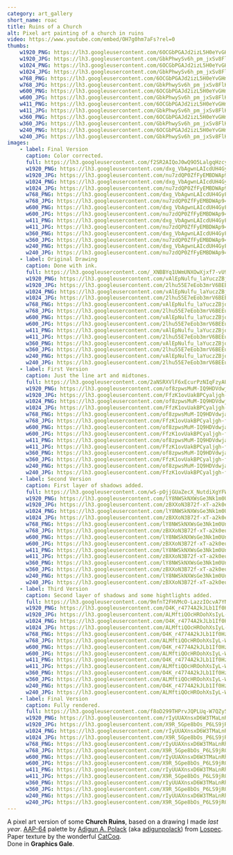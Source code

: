```yaml
---
category: art_gallery
short_name: roac
title: Ruins of a Church
alt: Pixel art painting of a church in ruins
video: https://www.youtube.com/embed/OH7g0hm7aFs?rel=0
thumbs:
    w1920_PNG: https://lh3.googleusercontent.com/6OCGbPGAJd2izL5H0eYvGHmmkTXkmPhsi_xiQSLM1Oq2QKbEO8_6h_19hYuTpzGJT6i3y_PhihgSw5YvnAbDxAyPNo35rHb8XC8OLznWuw6hW98XyTmg-ouuuTp77fhJVx4ZMXXChw=w355
    w1920_JPG: https://lh3.googleusercontent.com/GbkPhwySv6h_pm_jxSv8FlKoFNOXKv2SdpS58o05hKXW8SIflfeyzmZmJNblRRxnlo7BuZgXrEw-OnMPorHuHuH874vKvcaNadbohqr4PtBMivlB2Z1od2E1e_9KN9VTHpEBAT0xyg=w355
    w1024_PNG: https://lh3.googleusercontent.com/6OCGbPGAJd2izL5H0eYvGHmmkTXkmPhsi_xiQSLM1Oq2QKbEO8_6h_19hYuTpzGJT6i3y_PhihgSw5YvnAbDxAyPNo35rHb8XC8OLznWuw6hW98XyTmg-ouuuTp77fhJVx4ZMXXChw=w284
    w1024_JPG: https://lh3.googleusercontent.com/GbkPhwySv6h_pm_jxSv8FlKoFNOXKv2SdpS58o05hKXW8SIflfeyzmZmJNblRRxnlo7BuZgXrEw-OnMPorHuHuH874vKvcaNadbohqr4PtBMivlB2Z1od2E1e_9KN9VTHpEBAT0xyg=w284
    w768_PNG: https://lh3.googleusercontent.com/6OCGbPGAJd2izL5H0eYvGHmmkTXkmPhsi_xiQSLM1Oq2QKbEO8_6h_19hYuTpzGJT6i3y_PhihgSw5YvnAbDxAyPNo35rHb8XC8OLznWuw6hW98XyTmg-ouuuTp77fhJVx4ZMXXChw=w213
    w768_JPG: https://lh3.googleusercontent.com/GbkPhwySv6h_pm_jxSv8FlKoFNOXKv2SdpS58o05hKXW8SIflfeyzmZmJNblRRxnlo7BuZgXrEw-OnMPorHuHuH874vKvcaNadbohqr4PtBMivlB2Z1od2E1e_9KN9VTHpEBAT0xyg=w213
    w600_PNG: https://lh3.googleusercontent.com/6OCGbPGAJd2izL5H0eYvGHmmkTXkmPhsi_xiQSLM1Oq2QKbEO8_6h_19hYuTpzGJT6i3y_PhihgSw5YvnAbDxAyPNo35rHb8XC8OLznWuw6hW98XyTmg-ouuuTp77fhJVx4ZMXXChw=w166
    w600_JPG: https://lh3.googleusercontent.com/GbkPhwySv6h_pm_jxSv8FlKoFNOXKv2SdpS58o05hKXW8SIflfeyzmZmJNblRRxnlo7BuZgXrEw-OnMPorHuHuH874vKvcaNadbohqr4PtBMivlB2Z1od2E1e_9KN9VTHpEBAT0xyg=w166
    w411_PNG: https://lh3.googleusercontent.com/6OCGbPGAJd2izL5H0eYvGHmmkTXkmPhsi_xiQSLM1Oq2QKbEO8_6h_19hYuTpzGJT6i3y_PhihgSw5YvnAbDxAyPNo35rHb8XC8OLznWuw6hW98XyTmg-ouuuTp77fhJVx4ZMXXChw=w114
    w411_JPG: https://lh3.googleusercontent.com/GbkPhwySv6h_pm_jxSv8FlKoFNOXKv2SdpS58o05hKXW8SIflfeyzmZmJNblRRxnlo7BuZgXrEw-OnMPorHuHuH874vKvcaNadbohqr4PtBMivlB2Z1od2E1e_9KN9VTHpEBAT0xyg=w114
    w360_PNG: https://lh3.googleusercontent.com/6OCGbPGAJd2izL5H0eYvGHmmkTXkmPhsi_xiQSLM1Oq2QKbEO8_6h_19hYuTpzGJT6i3y_PhihgSw5YvnAbDxAyPNo35rHb8XC8OLznWuw6hW98XyTmg-ouuuTp77fhJVx4ZMXXChw=w100
    w360_JPG: https://lh3.googleusercontent.com/GbkPhwySv6h_pm_jxSv8FlKoFNOXKv2SdpS58o05hKXW8SIflfeyzmZmJNblRRxnlo7BuZgXrEw-OnMPorHuHuH874vKvcaNadbohqr4PtBMivlB2Z1od2E1e_9KN9VTHpEBAT0xyg=w100
    w240_PNG: https://lh3.googleusercontent.com/6OCGbPGAJd2izL5H0eYvGHmmkTXkmPhsi_xiQSLM1Oq2QKbEO8_6h_19hYuTpzGJT6i3y_PhihgSw5YvnAbDxAyPNo35rHb8XC8OLznWuw6hW98XyTmg-ouuuTp77fhJVx4ZMXXChw=w66
    w240_JPG: https://lh3.googleusercontent.com/GbkPhwySv6h_pm_jxSv8FlKoFNOXKv2SdpS58o05hKXW8SIflfeyzmZmJNblRRxnlo7BuZgXrEw-OnMPorHuHuH874vKvcaNadbohqr4PtBMivlB2Z1od2E1e_9KN9VTHpEBAT0xyg=w66
images:
    - label: Final Version
      caption: Color corrected.
      full: https://lh3.googleusercontent.com/f2SR2AIQoJ0wQ9O5LalgqHzcyyhiqt3KnIu1drq3lBlBpOF_2ePUwHZIhqF5lasLCIZPissevdZpyxr5NXxvv5gW4I1tdyPTcSLWnbIIJ_Hdja93oiqQem61OZuDosBXFw23U-Wmag=w1080-h1080
      w1920_PNG: https://lh3.googleusercontent.com/dxg_VbAgwnLAIcdUH4GyFctyRBigMPN3_eIKhOTLOnY2spS6Bj-oMqdGTNXtl4xUGFuLsP8u51BIbIjLV-mUxkvPI4Arw3renM168YAiWYbPgmUUlY7s-3HbDEUtXyux7YS6OZOv3A=w850
      w1920_JPG: https://lh3.googleusercontent.com/nu7zdQP0ZfFyEMBDWAp94eSLNnG9ZbF4SoUvmsdCHTO73wDe5rljCAaNQlkVYRS3C4a0WWMFm52Bw9T3eecwLdLdLPpTQQk5ATS8kS16CCUPfPLA7ZLuqSH7-tBjhnCkpusVqVtIQA=w850
      w1024_PNG: https://lh3.googleusercontent.com/dxg_VbAgwnLAIcdUH4GyFctyRBigMPN3_eIKhOTLOnY2spS6Bj-oMqdGTNXtl4xUGFuLsP8u51BIbIjLV-mUxkvPI4Arw3renM168YAiWYbPgmUUlY7s-3HbDEUtXyux7YS6OZOv3A=w711
      w1024_JPG: https://lh3.googleusercontent.com/nu7zdQP0ZfFyEMBDWAp94eSLNnG9ZbF4SoUvmsdCHTO73wDe5rljCAaNQlkVYRS3C4a0WWMFm52Bw9T3eecwLdLdLPpTQQk5ATS8kS16CCUPfPLA7ZLuqSH7-tBjhnCkpusVqVtIQA=w711
      w768_PNG: https://lh3.googleusercontent.com/dxg_VbAgwnLAIcdUH4GyFctyRBigMPN3_eIKhOTLOnY2spS6Bj-oMqdGTNXtl4xUGFuLsP8u51BIbIjLV-mUxkvPI4Arw3renM168YAiWYbPgmUUlY7s-3HbDEUtXyux7YS6OZOv3A=w533
      w768_JPG: https://lh3.googleusercontent.com/nu7zdQP0ZfFyEMBDWAp94eSLNnG9ZbF4SoUvmsdCHTO73wDe5rljCAaNQlkVYRS3C4a0WWMFm52Bw9T3eecwLdLdLPpTQQk5ATS8kS16CCUPfPLA7ZLuqSH7-tBjhnCkpusVqVtIQA=w533
      w600_PNG: https://lh3.googleusercontent.com/dxg_VbAgwnLAIcdUH4GyFctyRBigMPN3_eIKhOTLOnY2spS6Bj-oMqdGTNXtl4xUGFuLsP8u51BIbIjLV-mUxkvPI4Arw3renM168YAiWYbPgmUUlY7s-3HbDEUtXyux7YS6OZOv3A=w416
      w600_JPG: https://lh3.googleusercontent.com/nu7zdQP0ZfFyEMBDWAp94eSLNnG9ZbF4SoUvmsdCHTO73wDe5rljCAaNQlkVYRS3C4a0WWMFm52Bw9T3eecwLdLdLPpTQQk5ATS8kS16CCUPfPLA7ZLuqSH7-tBjhnCkpusVqVtIQA=w416
      w411_PNG: https://lh3.googleusercontent.com/dxg_VbAgwnLAIcdUH4GyFctyRBigMPN3_eIKhOTLOnY2spS6Bj-oMqdGTNXtl4xUGFuLsP8u51BIbIjLV-mUxkvPI4Arw3renM168YAiWYbPgmUUlY7s-3HbDEUtXyux7YS6OZOv3A=w285
      w411_JPG: https://lh3.googleusercontent.com/nu7zdQP0ZfFyEMBDWAp94eSLNnG9ZbF4SoUvmsdCHTO73wDe5rljCAaNQlkVYRS3C4a0WWMFm52Bw9T3eecwLdLdLPpTQQk5ATS8kS16CCUPfPLA7ZLuqSH7-tBjhnCkpusVqVtIQA=w285
      w360_PNG: https://lh3.googleusercontent.com/dxg_VbAgwnLAIcdUH4GyFctyRBigMPN3_eIKhOTLOnY2spS6Bj-oMqdGTNXtl4xUGFuLsP8u51BIbIjLV-mUxkvPI4Arw3renM168YAiWYbPgmUUlY7s-3HbDEUtXyux7YS6OZOv3A=w250
      w360_JPG: https://lh3.googleusercontent.com/nu7zdQP0ZfFyEMBDWAp94eSLNnG9ZbF4SoUvmsdCHTO73wDe5rljCAaNQlkVYRS3C4a0WWMFm52Bw9T3eecwLdLdLPpTQQk5ATS8kS16CCUPfPLA7ZLuqSH7-tBjhnCkpusVqVtIQA=w250
      w240_PNG: https://lh3.googleusercontent.com/dxg_VbAgwnLAIcdUH4GyFctyRBigMPN3_eIKhOTLOnY2spS6Bj-oMqdGTNXtl4xUGFuLsP8u51BIbIjLV-mUxkvPI4Arw3renM168YAiWYbPgmUUlY7s-3HbDEUtXyux7YS6OZOv3A=w166
      w240_JPG: https://lh3.googleusercontent.com/nu7zdQP0ZfFyEMBDWAp94eSLNnG9ZbF4SoUvmsdCHTO73wDe5rljCAaNQlkVYRS3C4a0WWMFm52Bw9T3eecwLdLdLPpTQQk5ATS8kS16CCUPfPLA7ZLuqSH7-tBjhnCkpusVqVtIQA=w166
    - label: Original Drawing
      caption: Done with ink.
      full: https://lh3.googleusercontent.com/_XNBBYq1UWmUNXOwXjxf7-vU9p0uUlg4DzQRoVPYZCX_sPFofZSPcWjU5gi3Ivw0iYktQTfeZsXNHumoiicjqBc3KCfKPEci_w0szClrNwYIDgvhEGkfNU9G55s3xFDMxsG73ouNFg=w1080-h1080
      w1920_PNG: https://lh3.googleusercontent.com/vAlEpNulfu_laYuczZBjqnkgzCD7IrpSO3hek_MhyZXeql18iC78ltwIZGH3wrtdPCJusBHUhd23ZRHgZMEIiAEerZnVYyFfWI7BGseSEtn5HQzocRE_D_F6aoJAqlfBjWcR7PtT8g=w850
      w1920_JPG: https://lh3.googleusercontent.com/2lhu55E7eEob3mrV6BEEuAeBj5XG3BSgYzfnc0GhWY5toaiQsb-KNVSLsCMimnYrQ-7_edrHdMu1zXdrZdGSPJt7NIJ_OIGiDH2srVY7n9Hm1PrMZm6KtwBFcquh_z9ePy-DKriVzw=w850
      w1024_PNG: https://lh3.googleusercontent.com/vAlEpNulfu_laYuczZBjqnkgzCD7IrpSO3hek_MhyZXeql18iC78ltwIZGH3wrtdPCJusBHUhd23ZRHgZMEIiAEerZnVYyFfWI7BGseSEtn5HQzocRE_D_F6aoJAqlfBjWcR7PtT8g=w711
      w1024_JPG: https://lh3.googleusercontent.com/2lhu55E7eEob3mrV6BEEuAeBj5XG3BSgYzfnc0GhWY5toaiQsb-KNVSLsCMimnYrQ-7_edrHdMu1zXdrZdGSPJt7NIJ_OIGiDH2srVY7n9Hm1PrMZm6KtwBFcquh_z9ePy-DKriVzw=w711
      w768_PNG: https://lh3.googleusercontent.com/vAlEpNulfu_laYuczZBjqnkgzCD7IrpSO3hek_MhyZXeql18iC78ltwIZGH3wrtdPCJusBHUhd23ZRHgZMEIiAEerZnVYyFfWI7BGseSEtn5HQzocRE_D_F6aoJAqlfBjWcR7PtT8g=w533
      w768_JPG: https://lh3.googleusercontent.com/2lhu55E7eEob3mrV6BEEuAeBj5XG3BSgYzfnc0GhWY5toaiQsb-KNVSLsCMimnYrQ-7_edrHdMu1zXdrZdGSPJt7NIJ_OIGiDH2srVY7n9Hm1PrMZm6KtwBFcquh_z9ePy-DKriVzw=w533
      w600_PNG: https://lh3.googleusercontent.com/vAlEpNulfu_laYuczZBjqnkgzCD7IrpSO3hek_MhyZXeql18iC78ltwIZGH3wrtdPCJusBHUhd23ZRHgZMEIiAEerZnVYyFfWI7BGseSEtn5HQzocRE_D_F6aoJAqlfBjWcR7PtT8g=w416
      w600_JPG: https://lh3.googleusercontent.com/2lhu55E7eEob3mrV6BEEuAeBj5XG3BSgYzfnc0GhWY5toaiQsb-KNVSLsCMimnYrQ-7_edrHdMu1zXdrZdGSPJt7NIJ_OIGiDH2srVY7n9Hm1PrMZm6KtwBFcquh_z9ePy-DKriVzw=w416
      w411_PNG: https://lh3.googleusercontent.com/vAlEpNulfu_laYuczZBjqnkgzCD7IrpSO3hek_MhyZXeql18iC78ltwIZGH3wrtdPCJusBHUhd23ZRHgZMEIiAEerZnVYyFfWI7BGseSEtn5HQzocRE_D_F6aoJAqlfBjWcR7PtT8g=w285
      w411_JPG: https://lh3.googleusercontent.com/2lhu55E7eEob3mrV6BEEuAeBj5XG3BSgYzfnc0GhWY5toaiQsb-KNVSLsCMimnYrQ-7_edrHdMu1zXdrZdGSPJt7NIJ_OIGiDH2srVY7n9Hm1PrMZm6KtwBFcquh_z9ePy-DKriVzw=w285
      w360_PNG: https://lh3.googleusercontent.com/vAlEpNulfu_laYuczZBjqnkgzCD7IrpSO3hek_MhyZXeql18iC78ltwIZGH3wrtdPCJusBHUhd23ZRHgZMEIiAEerZnVYyFfWI7BGseSEtn5HQzocRE_D_F6aoJAqlfBjWcR7PtT8g=w250
      w360_JPG: https://lh3.googleusercontent.com/2lhu55E7eEob3mrV6BEEuAeBj5XG3BSgYzfnc0GhWY5toaiQsb-KNVSLsCMimnYrQ-7_edrHdMu1zXdrZdGSPJt7NIJ_OIGiDH2srVY7n9Hm1PrMZm6KtwBFcquh_z9ePy-DKriVzw=w250
      w240_PNG: https://lh3.googleusercontent.com/vAlEpNulfu_laYuczZBjqnkgzCD7IrpSO3hek_MhyZXeql18iC78ltwIZGH3wrtdPCJusBHUhd23ZRHgZMEIiAEerZnVYyFfWI7BGseSEtn5HQzocRE_D_F6aoJAqlfBjWcR7PtT8g=w166
      w240_JPG: https://lh3.googleusercontent.com/2lhu55E7eEob3mrV6BEEuAeBj5XG3BSgYzfnc0GhWY5toaiQsb-KNVSLsCMimnYrQ-7_edrHdMu1zXdrZdGSPJt7NIJ_OIGiDH2srVY7n9Hm1PrMZm6KtwBFcquh_z9ePy-DKriVzw=w166
    - label: First Version
      caption: Just the line art and midtones.
      full: https://lh3.googleusercontent.com/2aNSRXVlF6xEcurPzNIqFzyAUR38vFGTy3UVkHm1UbX3ESrXIYOlAL8W9wVfMQkqsJe98WpJc6l31QDR4YOaLSC6l4LpnVj6gC5gMJ8ZtngAvTnj8UQ_JBWsurfjfoCCNrNimcA3Ww=w1080-h1080
      w1920_PNG: https://lh3.googleusercontent.com/of8zpwsMuM-IQ9HDVdwja6Lj-0EtrTJiSpgQIvwzkl1xETsjZGr6sfRt9LFgFuucw5h-KMwaazbeJ97h2hyVs-4L4BlnQV9koNGLxXn00Mc0Ut6PKqeDRpnPiJHgP_P_HZAcxWGlaA=w850
      w1920_JPG: https://lh3.googleusercontent.com/FfzK1ovUakBPCyaljgh-f1JO3Ta-Kn306NZ4QJR5SYKyRd9khlOabFR2tcVLWExKfTU7QdNJ7-GKX7_9_Gq3JgQ73O0w_XEA414p9JjjjOxZUQ90DAaFykheg6FxqL72WKqbJW9iOw=w850
      w1024_PNG: https://lh3.googleusercontent.com/of8zpwsMuM-IQ9HDVdwja6Lj-0EtrTJiSpgQIvwzkl1xETsjZGr6sfRt9LFgFuucw5h-KMwaazbeJ97h2hyVs-4L4BlnQV9koNGLxXn00Mc0Ut6PKqeDRpnPiJHgP_P_HZAcxWGlaA=w711
      w1024_JPG: https://lh3.googleusercontent.com/FfzK1ovUakBPCyaljgh-f1JO3Ta-Kn306NZ4QJR5SYKyRd9khlOabFR2tcVLWExKfTU7QdNJ7-GKX7_9_Gq3JgQ73O0w_XEA414p9JjjjOxZUQ90DAaFykheg6FxqL72WKqbJW9iOw=w711
      w768_PNG: https://lh3.googleusercontent.com/of8zpwsMuM-IQ9HDVdwja6Lj-0EtrTJiSpgQIvwzkl1xETsjZGr6sfRt9LFgFuucw5h-KMwaazbeJ97h2hyVs-4L4BlnQV9koNGLxXn00Mc0Ut6PKqeDRpnPiJHgP_P_HZAcxWGlaA=w533
      w768_JPG: https://lh3.googleusercontent.com/FfzK1ovUakBPCyaljgh-f1JO3Ta-Kn306NZ4QJR5SYKyRd9khlOabFR2tcVLWExKfTU7QdNJ7-GKX7_9_Gq3JgQ73O0w_XEA414p9JjjjOxZUQ90DAaFykheg6FxqL72WKqbJW9iOw=w533
      w600_PNG: https://lh3.googleusercontent.com/of8zpwsMuM-IQ9HDVdwja6Lj-0EtrTJiSpgQIvwzkl1xETsjZGr6sfRt9LFgFuucw5h-KMwaazbeJ97h2hyVs-4L4BlnQV9koNGLxXn00Mc0Ut6PKqeDRpnPiJHgP_P_HZAcxWGlaA=w416
      w600_JPG: https://lh3.googleusercontent.com/FfzK1ovUakBPCyaljgh-f1JO3Ta-Kn306NZ4QJR5SYKyRd9khlOabFR2tcVLWExKfTU7QdNJ7-GKX7_9_Gq3JgQ73O0w_XEA414p9JjjjOxZUQ90DAaFykheg6FxqL72WKqbJW9iOw=w416
      w411_PNG: https://lh3.googleusercontent.com/of8zpwsMuM-IQ9HDVdwja6Lj-0EtrTJiSpgQIvwzkl1xETsjZGr6sfRt9LFgFuucw5h-KMwaazbeJ97h2hyVs-4L4BlnQV9koNGLxXn00Mc0Ut6PKqeDRpnPiJHgP_P_HZAcxWGlaA=w285
      w411_JPG: https://lh3.googleusercontent.com/FfzK1ovUakBPCyaljgh-f1JO3Ta-Kn306NZ4QJR5SYKyRd9khlOabFR2tcVLWExKfTU7QdNJ7-GKX7_9_Gq3JgQ73O0w_XEA414p9JjjjOxZUQ90DAaFykheg6FxqL72WKqbJW9iOw=w285
      w360_PNG: https://lh3.googleusercontent.com/of8zpwsMuM-IQ9HDVdwja6Lj-0EtrTJiSpgQIvwzkl1xETsjZGr6sfRt9LFgFuucw5h-KMwaazbeJ97h2hyVs-4L4BlnQV9koNGLxXn00Mc0Ut6PKqeDRpnPiJHgP_P_HZAcxWGlaA=w250
      w360_JPG: https://lh3.googleusercontent.com/FfzK1ovUakBPCyaljgh-f1JO3Ta-Kn306NZ4QJR5SYKyRd9khlOabFR2tcVLWExKfTU7QdNJ7-GKX7_9_Gq3JgQ73O0w_XEA414p9JjjjOxZUQ90DAaFykheg6FxqL72WKqbJW9iOw=w250
      w240_PNG: https://lh3.googleusercontent.com/of8zpwsMuM-IQ9HDVdwja6Lj-0EtrTJiSpgQIvwzkl1xETsjZGr6sfRt9LFgFuucw5h-KMwaazbeJ97h2hyVs-4L4BlnQV9koNGLxXn00Mc0Ut6PKqeDRpnPiJHgP_P_HZAcxWGlaA=w166
      w240_JPG: https://lh3.googleusercontent.com/FfzK1ovUakBPCyaljgh-f1JO3Ta-Kn306NZ4QJR5SYKyRd9khlOabFR2tcVLWExKfTU7QdNJ7-GKX7_9_Gq3JgQ73O0w_XEA414p9JjjjOxZUQ90DAaFykheg6FxqL72WKqbJW9iOw=w166
    - label: Second Version
      caption: First layer of shadows added.
      full: https://lh3.googleusercontent.com/wS-pOjjGUaZecX_NutdiXgYFWdY6tS3yzSHBWm6g7MCgyCNOTAtTf1Ss8arZi3RBp4Rv78llaJRYamZXGQ--PGSxL7KNOvPYhQApIMFeKYqxbA5ngA-c1DG27M8NgqIgzOVmRiIM0Q=w1080-h1080
      w1920_PNG: https://lh3.googleusercontent.com/lY8NWSkNXWsGe3Nk1m0UngJ_bOCali7YqKesycwlJDCWETGS5ioQ6YduUw822O_9H1ndfRj3GH0IBddkrB-fPqWM59CEf2KUdt3WaNGVwnWe9xWiLS7AxsC7LLXTqyy1QhI10hBogA=w850
      w1920_JPG: https://lh3.googleusercontent.com/zBXXoN3B72f-xT-a2k0euH45RJNsrOvFbEHfBiE4onjxjZgAzX18Lzu89onqhexV19Bv64XWO6jVaJljgCuYCaCslboK50bdKIHLI9U5X09A9egL0jTHAqmQoiY7vFqtErVuefLSYg=w850
      w1024_PNG: https://lh3.googleusercontent.com/lY8NWSkNXWsGe3Nk1m0UngJ_bOCali7YqKesycwlJDCWETGS5ioQ6YduUw822O_9H1ndfRj3GH0IBddkrB-fPqWM59CEf2KUdt3WaNGVwnWe9xWiLS7AxsC7LLXTqyy1QhI10hBogA=w711
      w1024_JPG: https://lh3.googleusercontent.com/zBXXoN3B72f-xT-a2k0euH45RJNsrOvFbEHfBiE4onjxjZgAzX18Lzu89onqhexV19Bv64XWO6jVaJljgCuYCaCslboK50bdKIHLI9U5X09A9egL0jTHAqmQoiY7vFqtErVuefLSYg=w711
      w768_PNG: https://lh3.googleusercontent.com/lY8NWSkNXWsGe3Nk1m0UngJ_bOCali7YqKesycwlJDCWETGS5ioQ6YduUw822O_9H1ndfRj3GH0IBddkrB-fPqWM59CEf2KUdt3WaNGVwnWe9xWiLS7AxsC7LLXTqyy1QhI10hBogA=w533
      w768_JPG: https://lh3.googleusercontent.com/zBXXoN3B72f-xT-a2k0euH45RJNsrOvFbEHfBiE4onjxjZgAzX18Lzu89onqhexV19Bv64XWO6jVaJljgCuYCaCslboK50bdKIHLI9U5X09A9egL0jTHAqmQoiY7vFqtErVuefLSYg=w533
      w600_PNG: https://lh3.googleusercontent.com/lY8NWSkNXWsGe3Nk1m0UngJ_bOCali7YqKesycwlJDCWETGS5ioQ6YduUw822O_9H1ndfRj3GH0IBddkrB-fPqWM59CEf2KUdt3WaNGVwnWe9xWiLS7AxsC7LLXTqyy1QhI10hBogA=w416
      w600_JPG: https://lh3.googleusercontent.com/zBXXoN3B72f-xT-a2k0euH45RJNsrOvFbEHfBiE4onjxjZgAzX18Lzu89onqhexV19Bv64XWO6jVaJljgCuYCaCslboK50bdKIHLI9U5X09A9egL0jTHAqmQoiY7vFqtErVuefLSYg=w416
      w411_PNG: https://lh3.googleusercontent.com/lY8NWSkNXWsGe3Nk1m0UngJ_bOCali7YqKesycwlJDCWETGS5ioQ6YduUw822O_9H1ndfRj3GH0IBddkrB-fPqWM59CEf2KUdt3WaNGVwnWe9xWiLS7AxsC7LLXTqyy1QhI10hBogA=w285
      w411_JPG: https://lh3.googleusercontent.com/zBXXoN3B72f-xT-a2k0euH45RJNsrOvFbEHfBiE4onjxjZgAzX18Lzu89onqhexV19Bv64XWO6jVaJljgCuYCaCslboK50bdKIHLI9U5X09A9egL0jTHAqmQoiY7vFqtErVuefLSYg=w285
      w360_PNG: https://lh3.googleusercontent.com/lY8NWSkNXWsGe3Nk1m0UngJ_bOCali7YqKesycwlJDCWETGS5ioQ6YduUw822O_9H1ndfRj3GH0IBddkrB-fPqWM59CEf2KUdt3WaNGVwnWe9xWiLS7AxsC7LLXTqyy1QhI10hBogA=w250
      w360_JPG: https://lh3.googleusercontent.com/zBXXoN3B72f-xT-a2k0euH45RJNsrOvFbEHfBiE4onjxjZgAzX18Lzu89onqhexV19Bv64XWO6jVaJljgCuYCaCslboK50bdKIHLI9U5X09A9egL0jTHAqmQoiY7vFqtErVuefLSYg=w250
      w240_PNG: https://lh3.googleusercontent.com/lY8NWSkNXWsGe3Nk1m0UngJ_bOCali7YqKesycwlJDCWETGS5ioQ6YduUw822O_9H1ndfRj3GH0IBddkrB-fPqWM59CEf2KUdt3WaNGVwnWe9xWiLS7AxsC7LLXTqyy1QhI10hBogA=w166
      w240_JPG: https://lh3.googleusercontent.com/zBXXoN3B72f-xT-a2k0euH45RJNsrOvFbEHfBiE4onjxjZgAzX18Lzu89onqhexV19Bv64XWO6jVaJljgCuYCaCslboK50bdKIHLI9U5X09A9egL0jTHAqmQoiY7vFqtErVuefLSYg=w166
    - label: Third Version
      caption: Second layer of shadows and some hightlights added.
      full: https://lh3.googleusercontent.com/9mfnT2FHVMcO-LazzIOcvA7YNFsPYcs5g9U7Dlhe6GB2c4JSgiEwB_FE4rfJBUy49lLa20hmnJjbO1XLESvgbL2kgvYdqvoNcGBQRCLwJ8QXQCOt9va5lz_W8jUPDoY9HQthE2Aonw=w1080-h1080
      w1920_PNG: https://lh3.googleusercontent.com/O4K_r4774A2kJLb1If0HzemjmmQkLGyu0mhjUJ3ScjkASd3IB4z1tdI-6v5Z042B8oodzMYnnAkkYI7i423fq2l1bioD7js3I4XNEqDQB6k078DDeikSBy9nqAhAlSJl76tSB-TFpw=w850
      w1920_JPG: https://lh3.googleusercontent.com/ALMftiQOcHROohXsIyL-WIOlMeh1RUR5qjhl4MD3HvNvqZx4lQRJws8fOL9A3cM_rN36QTprdITdiJNa0q7QKorV15D2HioJGZ_pgdzPO7-yW6EzbFgBqiPYORKE7M8lGXRz-kcIqg=w850
      w1024_PNG: https://lh3.googleusercontent.com/O4K_r4774A2kJLb1If0HzemjmmQkLGyu0mhjUJ3ScjkASd3IB4z1tdI-6v5Z042B8oodzMYnnAkkYI7i423fq2l1bioD7js3I4XNEqDQB6k078DDeikSBy9nqAhAlSJl76tSB-TFpw=w711
      w1024_JPG: https://lh3.googleusercontent.com/ALMftiQOcHROohXsIyL-WIOlMeh1RUR5qjhl4MD3HvNvqZx4lQRJws8fOL9A3cM_rN36QTprdITdiJNa0q7QKorV15D2HioJGZ_pgdzPO7-yW6EzbFgBqiPYORKE7M8lGXRz-kcIqg=w711
      w768_PNG: https://lh3.googleusercontent.com/O4K_r4774A2kJLb1If0HzemjmmQkLGyu0mhjUJ3ScjkASd3IB4z1tdI-6v5Z042B8oodzMYnnAkkYI7i423fq2l1bioD7js3I4XNEqDQB6k078DDeikSBy9nqAhAlSJl76tSB-TFpw=w533
      w768_JPG: https://lh3.googleusercontent.com/ALMftiQOcHROohXsIyL-WIOlMeh1RUR5qjhl4MD3HvNvqZx4lQRJws8fOL9A3cM_rN36QTprdITdiJNa0q7QKorV15D2HioJGZ_pgdzPO7-yW6EzbFgBqiPYORKE7M8lGXRz-kcIqg=w533
      w600_PNG: https://lh3.googleusercontent.com/O4K_r4774A2kJLb1If0HzemjmmQkLGyu0mhjUJ3ScjkASd3IB4z1tdI-6v5Z042B8oodzMYnnAkkYI7i423fq2l1bioD7js3I4XNEqDQB6k078DDeikSBy9nqAhAlSJl76tSB-TFpw=w416
      w600_JPG: https://lh3.googleusercontent.com/ALMftiQOcHROohXsIyL-WIOlMeh1RUR5qjhl4MD3HvNvqZx4lQRJws8fOL9A3cM_rN36QTprdITdiJNa0q7QKorV15D2HioJGZ_pgdzPO7-yW6EzbFgBqiPYORKE7M8lGXRz-kcIqg=w416
      w411_PNG: https://lh3.googleusercontent.com/O4K_r4774A2kJLb1If0HzemjmmQkLGyu0mhjUJ3ScjkASd3IB4z1tdI-6v5Z042B8oodzMYnnAkkYI7i423fq2l1bioD7js3I4XNEqDQB6k078DDeikSBy9nqAhAlSJl76tSB-TFpw=w285
      w411_JPG: https://lh3.googleusercontent.com/ALMftiQOcHROohXsIyL-WIOlMeh1RUR5qjhl4MD3HvNvqZx4lQRJws8fOL9A3cM_rN36QTprdITdiJNa0q7QKorV15D2HioJGZ_pgdzPO7-yW6EzbFgBqiPYORKE7M8lGXRz-kcIqg=w285
      w360_PNG: https://lh3.googleusercontent.com/O4K_r4774A2kJLb1If0HzemjmmQkLGyu0mhjUJ3ScjkASd3IB4z1tdI-6v5Z042B8oodzMYnnAkkYI7i423fq2l1bioD7js3I4XNEqDQB6k078DDeikSBy9nqAhAlSJl76tSB-TFpw=w250
      w360_JPG: https://lh3.googleusercontent.com/ALMftiQOcHROohXsIyL-WIOlMeh1RUR5qjhl4MD3HvNvqZx4lQRJws8fOL9A3cM_rN36QTprdITdiJNa0q7QKorV15D2HioJGZ_pgdzPO7-yW6EzbFgBqiPYORKE7M8lGXRz-kcIqg=w250
      w240_PNG: https://lh3.googleusercontent.com/O4K_r4774A2kJLb1If0HzemjmmQkLGyu0mhjUJ3ScjkASd3IB4z1tdI-6v5Z042B8oodzMYnnAkkYI7i423fq2l1bioD7js3I4XNEqDQB6k078DDeikSBy9nqAhAlSJl76tSB-TFpw=w166
      w240_JPG: https://lh3.googleusercontent.com/ALMftiQOcHROohXsIyL-WIOlMeh1RUR5qjhl4MD3HvNvqZx4lQRJws8fOL9A3cM_rN36QTprdITdiJNa0q7QKorV15D2HioJGZ_pgdzPO7-yW6EzbFgBqiPYORKE7M8lGXRz-kcIqg=w166
    - label: Final Version
      caption: Fully rendered.
      full: https://lh3.googleusercontent.com/f8oD299THPrvJQPLUq-W7QZy5hhLMD4okD9N7T03Xm3dscwKKCM_N1-YODiP1zEVYKh4juComdt256xzygIrW9YeWNuStRR3d-_9QH-AZAhGDLOgtlPUwnaixTX2VhBKDLZVurSnUA=w1080-h1080
      w1920_PNG: https://lh3.googleusercontent.com/rIyUUAXnsxD6W3TMaLnRh_jx8_Gc3-ynRBZMR_siq-Fk7I64X2Fo4eHqR-e9uVKadPR6Zxo8SLiHb6owNNi_X5MaqXcxkIxZZTNYUUC2QlIDnEHUiyUFzsYCmf1wa8yZfe9hqF7lFg=w850
      w1920_JPG: https://lh3.googleusercontent.com/X9R_5Gpe8bOs_P6LS9jR06MnC9HREuYiMjOdFo_HYtx3VSJjRg2YUDWKdXkQeoVjo1HOo_QOZ4EhP4RDptHkgI-QoJgboEgc1CQKwRq1eE1RAtiLm8CXos-yp8ZLpf4hd8v4CT3ViA=w850
      w1024_PNG: https://lh3.googleusercontent.com/rIyUUAXnsxD6W3TMaLnRh_jx8_Gc3-ynRBZMR_siq-Fk7I64X2Fo4eHqR-e9uVKadPR6Zxo8SLiHb6owNNi_X5MaqXcxkIxZZTNYUUC2QlIDnEHUiyUFzsYCmf1wa8yZfe9hqF7lFg=w711
      w1024_JPG: https://lh3.googleusercontent.com/X9R_5Gpe8bOs_P6LS9jR06MnC9HREuYiMjOdFo_HYtx3VSJjRg2YUDWKdXkQeoVjo1HOo_QOZ4EhP4RDptHkgI-QoJgboEgc1CQKwRq1eE1RAtiLm8CXos-yp8ZLpf4hd8v4CT3ViA=w711
      w768_PNG: https://lh3.googleusercontent.com/rIyUUAXnsxD6W3TMaLnRh_jx8_Gc3-ynRBZMR_siq-Fk7I64X2Fo4eHqR-e9uVKadPR6Zxo8SLiHb6owNNi_X5MaqXcxkIxZZTNYUUC2QlIDnEHUiyUFzsYCmf1wa8yZfe9hqF7lFg=w533
      w768_JPG: https://lh3.googleusercontent.com/X9R_5Gpe8bOs_P6LS9jR06MnC9HREuYiMjOdFo_HYtx3VSJjRg2YUDWKdXkQeoVjo1HOo_QOZ4EhP4RDptHkgI-QoJgboEgc1CQKwRq1eE1RAtiLm8CXos-yp8ZLpf4hd8v4CT3ViA=w533
      w600_PNG: https://lh3.googleusercontent.com/rIyUUAXnsxD6W3TMaLnRh_jx8_Gc3-ynRBZMR_siq-Fk7I64X2Fo4eHqR-e9uVKadPR6Zxo8SLiHb6owNNi_X5MaqXcxkIxZZTNYUUC2QlIDnEHUiyUFzsYCmf1wa8yZfe9hqF7lFg=w416
      w600_JPG: https://lh3.googleusercontent.com/X9R_5Gpe8bOs_P6LS9jR06MnC9HREuYiMjOdFo_HYtx3VSJjRg2YUDWKdXkQeoVjo1HOo_QOZ4EhP4RDptHkgI-QoJgboEgc1CQKwRq1eE1RAtiLm8CXos-yp8ZLpf4hd8v4CT3ViA=w416
      w411_PNG: https://lh3.googleusercontent.com/rIyUUAXnsxD6W3TMaLnRh_jx8_Gc3-ynRBZMR_siq-Fk7I64X2Fo4eHqR-e9uVKadPR6Zxo8SLiHb6owNNi_X5MaqXcxkIxZZTNYUUC2QlIDnEHUiyUFzsYCmf1wa8yZfe9hqF7lFg=w285
      w411_JPG: https://lh3.googleusercontent.com/X9R_5Gpe8bOs_P6LS9jR06MnC9HREuYiMjOdFo_HYtx3VSJjRg2YUDWKdXkQeoVjo1HOo_QOZ4EhP4RDptHkgI-QoJgboEgc1CQKwRq1eE1RAtiLm8CXos-yp8ZLpf4hd8v4CT3ViA=w285
      w360_PNG: https://lh3.googleusercontent.com/rIyUUAXnsxD6W3TMaLnRh_jx8_Gc3-ynRBZMR_siq-Fk7I64X2Fo4eHqR-e9uVKadPR6Zxo8SLiHb6owNNi_X5MaqXcxkIxZZTNYUUC2QlIDnEHUiyUFzsYCmf1wa8yZfe9hqF7lFg=w250
      w360_JPG: https://lh3.googleusercontent.com/X9R_5Gpe8bOs_P6LS9jR06MnC9HREuYiMjOdFo_HYtx3VSJjRg2YUDWKdXkQeoVjo1HOo_QOZ4EhP4RDptHkgI-QoJgboEgc1CQKwRq1eE1RAtiLm8CXos-yp8ZLpf4hd8v4CT3ViA=w250
      w240_PNG: https://lh3.googleusercontent.com/rIyUUAXnsxD6W3TMaLnRh_jx8_Gc3-ynRBZMR_siq-Fk7I64X2Fo4eHqR-e9uVKadPR6Zxo8SLiHb6owNNi_X5MaqXcxkIxZZTNYUUC2QlIDnEHUiyUFzsYCmf1wa8yZfe9hqF7lFg=w166
      w240_JPG: https://lh3.googleusercontent.com/X9R_5Gpe8bOs_P6LS9jR06MnC9HREuYiMjOdFo_HYtx3VSJjRg2YUDWKdXkQeoVjo1HOo_QOZ4EhP4RDptHkgI-QoJgboEgc1CQKwRq1eE1RAtiLm8CXos-yp8ZLpf4hd8v4CT3ViA=w166
---
```


A pixel art version of some **Church Ruins**, based on a drawing I made *last year*.
[AAP-64](https://lospec.com/palette-list/aap-64) palette by [Adigun A. Polack](https://lospec.com/adigunpolack) (aka [adigunpolack](https://twitter.com/AdigunPolack)) from [Lospec](https://lospec.com/).  
Paper texture by the wonderful [CatCoq](https://www.instagram.com/catcoq/).  
Done in **Graphics Gale**.
